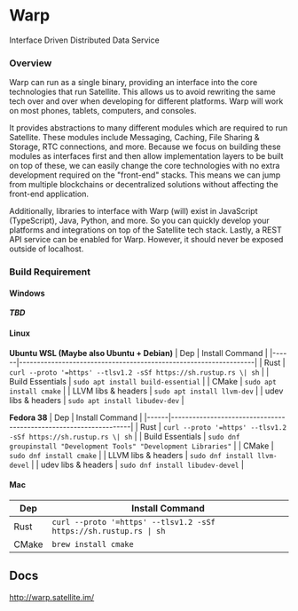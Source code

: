 # Warp

Interface Driven Distributed Data Service

### Overview

Warp can run as a single binary, providing an interface into the core technologies that run
Satellite. This allows us to avoid rewriting the same tech over and over when developing for
different platforms. Warp will work on most phones, tablets, computers, and consoles.

It provides abstractions to many different modules which are required to run Satellite. These
modules include Messaging, Caching, File Sharing & Storage, RTC connections, and more. Because we
focus on building these modules as interfaces first and then allow implementation layers to be built
on top of these, we can easily change the core technologies with no extra development required on
the "front-end" stacks. This means we can jump from multiple blockchains or decentralized solutions
without affecting the front-end application.

Additionally, libraries to interface with Warp (will) exist in JavaScript (TypeScript), Java,
Python, and more. So you can quickly develop your platforms and integrations on top of the Satellite
tech stack. Lastly, a REST API service can be enabled for Warp. However, it should never be exposed
outside of localhost.

### Build Requirement

#### Windows

***TBD***

#### Linux

**Ubuntu WSL (Maybe also Ubuntu + Debian)**
| Dep  | Install Command                                                  |
|------|------------------------------------------------------------------|
| Rust | `curl --proto '=https' --tlsv1.2 -sSf https://sh.rustup.rs \| sh` |
| Build Essentials | `sudo apt install build-essential` |
| CMake | `sudo apt install cmake` |
| LLVM libs & headers | `sudo apt install llvm-dev` |
| udev libs & headers | `sudo apt install libudev-dev` |

**Fedora 38**
| Dep  | Install Command                                                  |
|------|------------------------------------------------------------------|
| Rust | `curl --proto '=https' --tlsv1.2 -sSf https://sh.rustup.rs \| sh` |
| Build Essentials | `sudo dnf groupinstall "Development Tools" "Development Libraries"` |
| CMake | `sudo dnf install cmake` |
| LLVM libs & headers | `sudo dnf install llvm-devel` |
| udev libs & headers | `sudo dnf install libudev-devel` |

#### Mac

| Dep  | Install Command                                                  |
|------|------------------------------------------------------------------|
| Rust | `curl --proto '=https' --tlsv1.2 -sSf https://sh.rustup.rs \| sh` |
| CMake | `brew install cmake` |

## Docs

http://warp.satellite.im/
